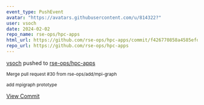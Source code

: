 ```yaml
---
event_type: PushEvent
avatar: "https://avatars.githubusercontent.com/u/814322?"
user: vsoch
date: 2024-02-02
repo_name: rse-ops/hpc-apps
html_url: https://github.com/rse-ops/hpc-apps/commit/f426770858a4585efd090b9f261aea3148b68123
repo_url: https://github.com/rse-ops/hpc-apps
---
```


<a href='https://github.com/vsoch' target='_blank'>vsoch</a> pushed to <a href='https://github.com/rse-ops/hpc-apps' target='_blank'>rse-ops/hpc-apps</a>

<small>Merge pull request #30 from rse-ops/add/mpi-graph

add mpigraph prototype</small>

<a href='https://github.com/rse-ops/hpc-apps/commit/f426770858a4585efd090b9f261aea3148b68123' target='_blank'>View Commit</a>